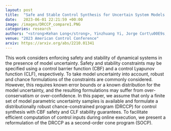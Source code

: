 ```yaml
---
layout: post
title:  "Safe and Stable Control Synthesis for Uncertain System Models via Distributionally Robust Optimization"
date:   2023-06-01 22:21:59 +00:00
image: /images/DRCCP_compare1.PNG
categories: research
authors: "<strong>Kehan Long</strong>, Yinzhuang Yi, Jorge Cort\u00E9s, Nikolay Atanasov"
venue: "2023 American Control Conference"
arxiv: https://arxiv.org/abs/2210.01341
---
```


This work considers enforcing safety and stability of dynamical systems in the presence of model uncertainty. Safety and stability constraints may be specified using a control barrier function (CBF) and a control Lyapunov function (CLF), respectively. To take model uncertainty into account, robust and chance formulations of the constraints are commonly considered. However, this requires known error bounds or a known distribution for the model uncertainty, and the resulting formulations may suffer from over-conservatism or over-confidence. In this paper, we assume that only a finite set of model parametric uncertainty samples is available and formulate a distributionally robust chance-constrained program (DRCCP) for control synthesis with CBF safety and CLF stability guarantees. To facilitate efficient computation of control inputs during online execution, we present a reformulation of the DRCCP as a second-order cone program (SOCP). 
